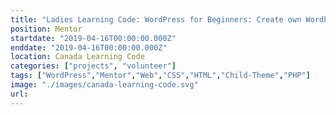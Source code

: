 ```yaml
---
title: "Ladies Learning Code: WordPress for Beginners: Create own WordPress Theme. Theme-Child, Custom Theme"
position: Mentor
startdate: "2019-04-16T00:00:00.000Z"
enddate: "2019-04-16T00:00:00.000Z"
location: Canada Learning Code
categories: ["projects", "volunteer"]
tags: ["WordPress","Mentor","Web","CSS","HTML","Child-Theme","PHP"]
image: "./images/canada-learning-code.svg"
url:
---
```


